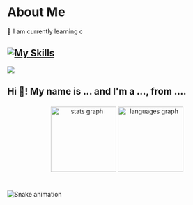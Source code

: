 # About Me
🌱 I am currently learning c 


[![My Skills](https://skillicons.dev/icons?i=js,nodejs,react,tailwind,next,express,redux)](https://skillicons.dev)
---
[![](https://visitcount.itsvg.in/api?id=Scapy47&label=Profile%20Views&color=12&icon=5&pretty=true)](https://visitcount.itsvg.in)



<h2 align="left">Hi 👋! My name is ... and I'm a ..., from ....</h2>

###

<div align="center">
  <img src="https://github-readme-stats.vercel.app/api?username=maurodesouza&hide_title=false&hide_rank=false&show_icons=true&include_all_commits=true&count_private=true&disable_animations=false&theme=dracula&locale=en&hide_border=false" height="150" alt="stats graph"  />
  <img src="https://github-readme-stats.vercel.app/api/top-langs?username=maurodesouza&locale=en&hide_title=false&layout=compact&card_width=320&langs_count=5&theme=dracula&hide_border=false" height="150" alt="languages graph"  />
</div>

###
<!-- image -->
<!--<img align="right" height="150" src="https://i.imgflip.com/65efzo.gif"  />-->

###

<br clear="both">

<img src="https://raw.githubusercontent.com/maurodesouza/maurodesouza/output/snake.svg" alt="Snake animation" />

###
